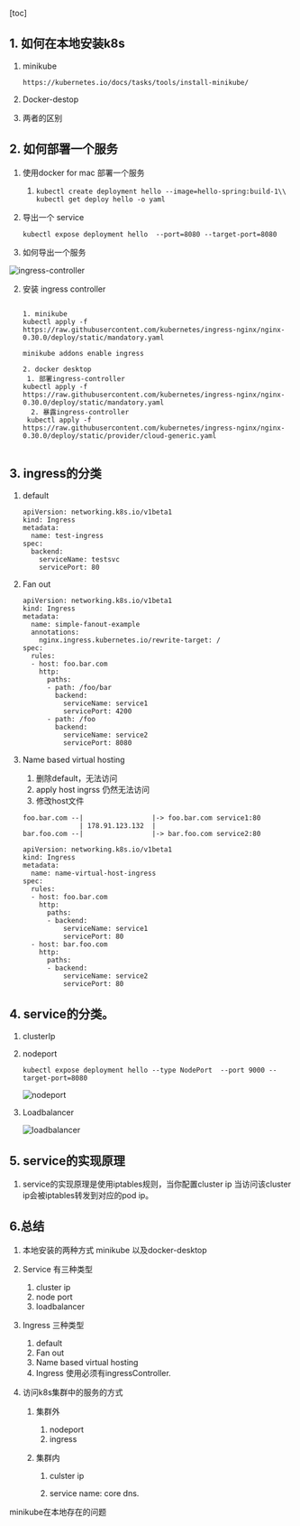 [toc]

## 1. 如何在本地安装k8s

1. minikube

   ```
   https://kubernetes.io/docs/tasks/tools/install-minikube/
   ```

2. Docker-destop

3. 两者的区别

## 2. 如何部署一个服务

1. 使用docker for mac 部署一个服务

   1. ```
      kubectl create deployment hello --image=hello-spring:build-1\\
      kubectl get deploy hello -o yaml
      ```

2. 导出一个 service

   ```
   kubectl expose deployment hello  --port=8080 --target-port=8080
   ```

3. 如何导出一个服务

![ingress-controller](/Users/yu.zhang2/WorkSpace/ReadingNotes/kubernetes/ingress-controller-3761524.png)

2. 安装 ingress controller
   ```
   
   1. minikube
   kubectl apply -f https://raw.githubusercontent.com/kubernetes/ingress-nginx/nginx-0.30.0/deploy/static/mandatory.yaml
   
   minikube addons enable ingress
   
   2. docker desktop
   	1. 部署ingress-controller
   kubectl apply -f https://raw.githubusercontent.com/kubernetes/ingress-nginx/nginx-0.30.0/deploy/static/mandatory.yaml
     2. 暴露ingress-controller
   	kubectl apply -f https://raw.githubusercontent.com/kubernetes/ingress-nginx/nginx-0.30.0/deploy/static/provider/cloud-generic.yaml
   	
   ```



## 3. ingress的分类

1. default

   ```
   apiVersion: networking.k8s.io/v1beta1
   kind: Ingress
   metadata:
     name: test-ingress
   spec:
     backend:
       serviceName: testsvc
       servicePort: 80
   ```

2. Fan out

   ```
   apiVersion: networking.k8s.io/v1beta1
   kind: Ingress
   metadata:
     name: simple-fanout-example
     annotations:
       nginx.ingress.kubernetes.io/rewrite-target: /
   spec:
     rules:
     - host: foo.bar.com
       http:
         paths:
         - path: /foo/bar
           backend:
             serviceName: service1
             servicePort: 4200
         - path: /foo  
           backend:
             serviceName: service2
             servicePort: 8080
   ```

3. Name based virtual hosting

   1. 删除default，无法访问
   2. apply host ingrss 仍然无法访问
   3. 修改host文件

   ```
   foo.bar.com --|                 |-> foo.bar.com service1:80
                 | 178.91.123.132  |
   bar.foo.com --|                 |-> bar.foo.com service2:80
   
   apiVersion: networking.k8s.io/v1beta1
   kind: Ingress
   metadata:
     name: name-virtual-host-ingress
   spec:
     rules:
     - host: foo.bar.com
       http:
         paths:
         - backend:
             serviceName: service1
             servicePort: 80
     - host: bar.foo.com
       http:
         paths:
         - backend:
             serviceName: service2
             servicePort: 80
   ```

   

## 4. service的分类。

1. clusterIp	

   

2. nodeport

   ```
   kubectl expose deployment hello --type NodePort  --port 9000 --target-port=8080
   ```

   ![nodeport](/Users/yu.zhang2/Desktop/nodeport.png)

3. Loadbalancer

   ![loadbalancer](/Users/yu.zhang2/WorkSpace/ReadingNotes/kubernetes/loadbalancer-3764563.png)



## 5. service的实现原理

1. service的实现原理是使用iptables规则，当你配置cluster ip 当访问该cluster ip会被iptables转发到对应的pod ip。

## 6.总结

1. 本地安装的两种方式 minikube 以及docker-desktop

2. Service 有三种类型

   1. cluster ip
   2. node port
   3. loadbalancer

3. Ingress 三种类型

   1. default
   2. Fan out
   3. Name based virtual hosting
   4. Ingress 使用必须有ingressController.

4. 访问k8s集群中的服务的方式

   1. 集群外 

      1. nodeport    
      2. ingress

   2. 集群内

      1. culster ip

      2. service name: core dns. 
      
         

minikube在本地存在的问题



